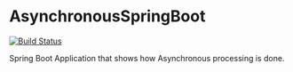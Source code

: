 # AsynchronousSpringBoot

[![Build Status](https://travis-ci.org/ajtechdeveloper/AsynchronousSpringBoot.svg?branch=master)](https://travis-ci.org/ajtechdeveloper/AsynchronousSpringBoot)

Spring Boot Application that shows how Asynchronous processing is done.
